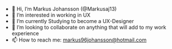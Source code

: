 - 👋 Hi, I’m Markus Johansson (@Markusaj13)
- 👀 I’m interested in working in UX
- 🌱 I’m currently Studying to become a UX-Designer
- 💞️ I’m looking to collaborate on anything that will add to my work experience
- 📫 How to reach me: markus96johansson@hotmail.com

<!---
Markusaj13/Markusaj13 is a ✨ special ✨ repository because its `README.md` (this file) appears on your GitHub profile.
You can click the Preview link to take a look at your changes.
--->
